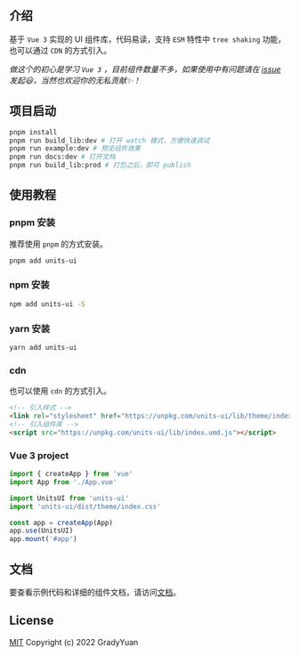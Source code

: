 ## 介绍
基于 `Vue 3` 实现的 UI 组件库，代码易读，支持 `ESM` 特性中 `tree shaking` 功能，也可以通过 `CDN` 的方式引入。

*做这个的初心是学习 `Vue 3` ，目前组件数量不多，如果使用中有问题请在 [issue](https://github.com/GradyYuan256/units-ui/issues) 发起😃，当然也欢迎你的无私贡献✨！*

## 项目启动
```bash
pnpm install
pnpm run build_lib:dev # 打开 watch 模式，方便快速调试
pnpm run example:dev # 预览组件效果
pnpm run docs:dev # 打开文档
pnpm run build_lib:prod # 打包之后，即可 publish 
```


## 使用教程
### pnpm 安装
推荐使用 `pnpm` 的方式安装。
```bash
pnpm add units-ui
```

### npm 安装
```bash
npm add units-ui -S
```

### yarn 安装
```bash
yarn add units-ui
```

### cdn
也可以使用 `cdn` 的方式引入。
```html
<!-- 引入样式 -->
<link rel="stylesheet" href="https://unpkg.com/units-ui/lib/theme/index.css">
<!-- 引入组件库 -->
<script src="https://unpkg.com/units-ui/lib/index.umd.js"></script>
```

### Vue 3 project
```javascript
import { createApp } from 'vue'
import App from './App.vue'

import UnitsUI from 'units-ui'
import 'units-ui/dist/theme/index.css'

const app = createApp(App)
app.use(UnitsUI)
app.mount('#app')
```

## 文档
要查看示例代码和详细的组件文档，请访问[文档](https://github.com/GradyYuan256/units-ui/)。

## License
[MIT](https://opensource.org/licenses/MIT)
Copyright (c) 2022 GradyYuan